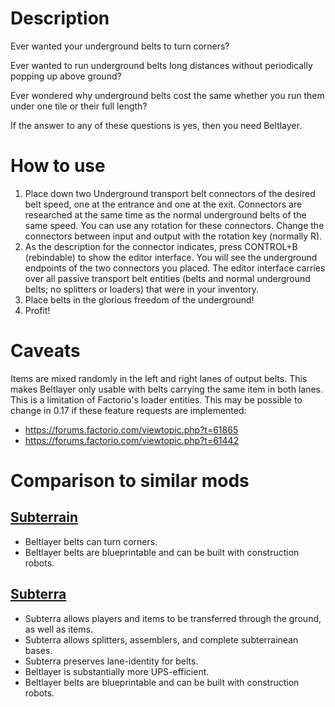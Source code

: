 # Description

Ever wanted your underground belts to turn corners?

Ever wanted to run underground belts long distances without periodically popping up above ground?

Ever wondered why underground belts cost the same whether you run them under one tile or their full length?

If the answer to any of these questions is yes, then you need Beltlayer.

# How to use

1. Place down two Underground transport belt connectors of the desired belt speed, one at the entrance and one at the exit. Connectors are researched at the same time as the normal underground belts of the same speed. You can use any rotation for these connectors. Change the connectors between input and output with the rotation key (normally R).
2. As the description for the connector indicates, press CONTROL+B (rebindable) to show the editor interface. You will see the underground endpoints of the two connectors you placed. The editor interface carries over all passive transport belt entities (belts and normal underground belts; no splitters or loaders) that were in your inventory.
3. Place belts in the glorious freedom of the underground!
4. Profit!

# Caveats

Items are mixed randomly in the left and right lanes of output belts. This makes Beltlayer only usable with belts carrying the same item in both lanes. This is a limitation of Factorio's loader entities. This may be possible to change in 0.17 if these feature requests are implemented:

* https://forums.factorio.com/viewtopic.php?t=61865
* https://forums.factorio.com/viewtopic.php?t=61442

# Comparison to similar mods

## [Subterrain](https://mods.factorio.com/mod/Subterrain)

* Beltlayer belts can turn corners.
* Beltlayer belts are blueprintable and can be built with construction robots.

## [Subterra](https://mods.factorio.com/mod/subterra)

* Subterra allows players and items to be transferred through the ground, as well as items.
* Subterra allows splitters, assemblers, and complete subterrainean bases.
* Subterra preserves lane-identity for belts.
* Beltlayer is substantially more UPS-efficient.
* Beltlayer belts are blueprintable and can be built with construction robots.
